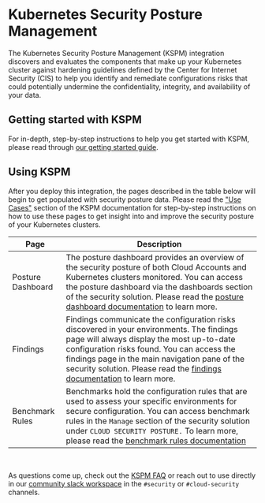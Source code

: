 # Kubernetes Security Posture Management 

The Kubernetes Security Posture Management (KSPM) integration discovers and evaluates the components that make up your Kubernetes cluster against hardening guidelines defined by the Center for Internet Security (CIS) to help you identify and remediate configurations risks that could potentially undermine the confidentiality, integrity, and availability of your data. 

## Getting started with KSPM

For in-depth, step-by-step instructions to help you get started with KSPM, please read through [our getting started guide](https://ela.st/kspm-get-started). 

## Using KSPM  

After you deploy this integration, the pages described in the table below will begin to get populated with security posture data. Please read the ["Use Cases"](https://ela.st/kspm-use-cases) section of the KSPM documentation for step-by-step instructions on how to use these pages to get insight into and improve the security posture of your Kubernetes clusters. 


| Page             | Description                                                                                                                                         |
| ----------------- | --------------------------------------------------------------------------------------------------------------------------------------------------- |
| Posture Dashboard | The posture dashboard provides an overview of the security posture of both Cloud Accounts and Kubernetes clusters monitored. You can access the posture dashboard via the dashboards section of the security solution. Please read the [posture dashboard documentation](https://ela.st/posture-dashboard) to learn more.                                                |
| Findings          | Findings communicate the configuration risks discovered in your environments. The findings page will always display the most up-to-date configuration risks found. You can access the findings page in the main navigation pane of the security solution. Please read the [findings documentation](https://ela.st/findings) to learn more. |
| Benchmark Rules   | Benchmarks hold the configuration rules that are used to assess your specific environments for secure configuration. You can access benchmark rules in the `Manage` section of the security solution under `CLOUD SECURITY POSTURE.` To learn more, please read the [benchmark rules documentation](https://ela.st/configuration-rules)                                                                                                                                                            |

&nbsp;

As questions come up, check out the [KSPM FAQ](https://ela.st/kspm-faq) or reach out to use directly in our [community slack workspace](https://elasticstack.slack.com/) in the `#security` or `#cloud-security` channels. 